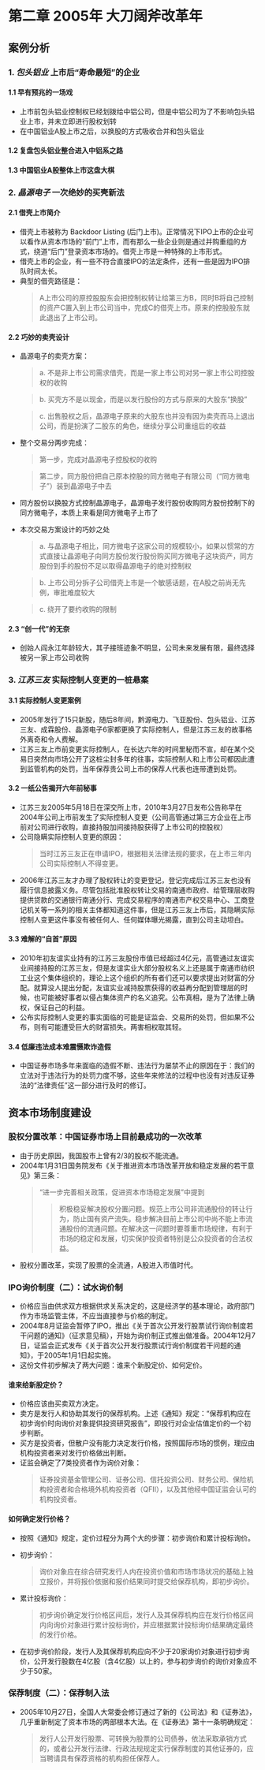 # 第二章 2005年 大刀阔斧改革年

## 案例分析
### 1. _包头铝业_ 上市后“寿命最短”的企业
#### 1.1 早有预兆的一场戏
* 上市前包头铝业控制权已经划拨给中铝公司，但是中铝公司为了不影响包头铝业上市，并未立即进行股权划转
* 在中国铝业A股上市之后，以换股的方式吸收合并和包头铝业

#### 1.2 复盘包头铝业整合进入中铝系之路
#### 1.3 中国铝业A股整体上市这盘大棋


### 2. _晶源电子_ 一次绝妙的买壳新法
#### 2.1 借壳上市简介
* 借壳上市被称为 Backdoor Listing (后门上市)。正常情况下IPO上市的企业可以看作从资本市场的“前门”上市，而有那么一些企业则是通过并购重组的方式，绕道“后门”登录资本市场的。借壳上市是一种特殊的上市形式。
* 借壳上市的企业，有一些不符合直接IPO的法定条件，还有一些是因为IPO排队时间太长。
* 典型的借壳路径是：
    > A上市公司的原控股股东会把控制权转让给第三方B，同时B将自己控制的资产C置入到上市公司当中，完成C的借壳上市。原来的控股股东就此退出了上市公司。

#### 2.2 巧妙的卖壳设计
* 晶源电子的卖壳方案：

    > a. 不是非上市公司需求借壳，而是一家上市公司对另一家上市公司控股权的收购

    > b. 买壳方不是以现金，而是以发行股份的方式与原来的大股东“换股”
    
    > c. 出售股权之后，晶源电子原来的大股东也并没有因为卖壳而马上退出公司，而是扮演了二股东的角色，继续分享公司重组后的收益
 
* 整个交易分两步完成：

    > 第一步，完成对晶源电子控股权的收购
    
    > 第二步，同方股份把自己原本控股的同方微电子有限公司（“同方微电子”）装到晶源电子中去
    
* 同方股份以换股方式控制晶源电子，晶源电子发行股份收购同方股份控制下的同方微电子，本质上来看是同方微电子上市了

* 本次交易方案设计的巧妙之处

    > a. 与晶源电子相比，同方微电子这家公司的规模较小，如果以惯常的方式直接让晶源电子向同方股份发行股份购买同方微电子这块资产，同方股份到手的股份不足以取得晶源电子的绝对控制权

    > b. 上市公司分拆子公司借壳上市是一个敏感话题，在A股之前尚无先例，审批难度较大
    
    > c. 绕开了要约收购的限制
    
#### 2.3 “创一代”的无奈
* 创始人阎永江年龄较大，其子接班迹象不明显，公司未来发展有限，最终选择被另一家上市公司收购


### 3. _江苏三友_ 实际控制人变更的一桩悬案
#### 3.1 实际控制人变更案例
* 2005年发行了15只新股，随后8年间，黔源电力、飞亚股份、包头铝业、江苏三友、成霖股份、晶源电子6家都更换了实际控制人，但是江苏三友的故事格外离奇和令人费解。
* 江苏三友上市前变更实际控制人，在长达六年的时间里秘而不宣，却在某个交易日突然向市场公开了这桩尘封多年的往事，实际控制人和上市公司都因此遭到监管机构的处罚，当年保荐贵公司上市的保荐人代表也连带遭到处罚。

#### 3.2 一纸公告揭开六年前秘事
* 江苏三友2005年5月18日在深交所上市，2010年3月27日发布公告称早在2004年公司上市前发生了实际控制人变更（公司高管通过第三方企业在上市前对公司进行收购，直接持股加间接持股获得了上市公司的控股权）
* 公司隐瞒实际控制人变更的原因：
    > 当时江苏三友正在申请IPO，根据相关法律法规的要求，在上市三年内公司实际控制人不得变更。
* 2006年江苏三友才办理了股权转让的变更登记，登记完成后江苏三友也没有履行信息披露义务。尽管包括批准股权转让交易的南通市政府、给管理层收购提供贷款的交通银行南通分行、完成交易程序的南通市产权交易中心、工商登记机关等一系列的相关主体都知道这件事，但是江苏三友上市后，其隐瞒实际控制人变更这件事没有被任何人、任何媒体曝光揭露，直到公司主动坦白。

#### 3.3 难解的“自首”原因
* 2010年初友谊实业持有的江苏三友股份市值已经超过4亿元，高管通过友谊实业间接持股的江苏三友，但是友谊实业大部分股权名义上还是属于南通市纺织工业这个集体组织的，理论上这个组织的所有者们还可以要求提出对财富的分配。就算没人提出分配，友谊实业减持股票获得的收益再分配到管理层的时候，也可能被好事者以侵占集体资产的名义追究。公布真相，是为了法律上确权，保证自己的利益。
* 公布实际控制人变更的事实面临的可能是证监会、交易所的处罚，但如果不公布，则有可能遭受巨大的财富损失。两害相权取其轻。

#### 3.4 低廉违法成本难震慑欺诈造假
* 中国证券市场多年来面临的造假不断、违法行为屡禁不止的原因在于：我们的立法对于违法行为的处罚力度不够，这些年来修法的过程中也没有对违反证券法的“法律责任”这一部分进行及时的修订。


##
## 资本市场制度建设
### 股权分置改革：中国证券市场上目前最成功的一次改革
* 由于历史原因，我国股市上曾有2/3的股权不能流通。
* 2004年1月31日国务院发布《关于推进资本市场改革开放和稳定发展的若干意见》第三条：
    > “进一步完善相关政策，促进资本市场稳定发展”中提到
    >> 积极稳妥解决股权分置问题。规范上市公司非流通股份的转让行为，防止国有资产流失。稳步解决目前上市公司中尚不能上市流通股份的流通问题。在解决这一问题时要尊重市场规律，有利于市场的稳定和发展，切实保护投资者特别是公众投资者的合法权益。
* 股权分置改革，实现了股票的全流通，A股进入市值时代。


### IPO询价制度（二）：试水询价制

* 价格应当由供求双方根据供求关系决定的，这是经济学的基本理论，政府部门作为市场监管主体，不应当直接参与价格的制定。
* 2004年8月证监会暂停了IPO，推出《关于首次公开发行股票试行询价制度若干问题的通知》（征求意见稿），开始为询价制正式推出做准备。2004年12月7日，证监会正式发布《关于首次公开发行股票试行询价制度若干问题的通知》，于2005年1月1日起实施。
* 这份文件初步解决了两大问题：谁来个新股定价、如何定价。

#### 谁来给新股定价？
* 价格应该由买卖双方决定。
* 卖方是发行人和协助其发行的保荐机构。上述《通知》规定：“保荐机构应在初步询价时向询价对象提供投资研究报告”，即投行对企业估值定价的一个初步判断。
* 买方是投资者，但散户没有能力决定发行价格，按照国际市场的惯例，理应由机构投资者来对发行价格做出判断。
* 证监会确定了7类投资者作为询价对象：
    > 证券投资基金管理公司、证券公司、信托投资公司、财务公司、保险机构投资者和合格境外机构投资者（QFII），以及其他经中国证监会认可的机构投资者。

#### 如何确定发行价格？
* 按照《通知》规定，定价过程分为两个大的步骤：初步询价和累计投标询价。
* 初步询价：

    > 询价对象应在综合研究发行人内在投资价值和市场市场状况的基础上独立报价，并将报价依据和报价结果同时提交给保荐机构，即初步询价。

* 累计投标询价：
    
    > 初步询价确定发行价格区间后，发行人及其保荐机构应在发行价格区间内向询价对象进行累计投标询价，并应根据累计投标询价结果确定最终的发行价格。 

* 在初步询价阶段，发行人及其保荐机构应向不少于20家询价对象进行初步询价，公开发行股数在4亿股（含4亿股）以上的，参与初步询价的询价对象应不少于50家。


### 保荐制度（二）：保荐制入法
* 2005年10月27日，全国人大常委会修订通过了新的《公司法》和《证券法》，几乎重新制定了资本市场的两部根本大法。在《证券法》第十一条明确规定：
    
    > 发行人公开发行股票、可转换为股票的公司债券，依法采取承销方式的，或者公开发行法律、行政法规规定实行保荐制度的其他证券的，应当聘请具有保荐资格的机构担任保荐人。